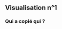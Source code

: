## Visualisation n°1
### Qui a copié qui ?

<div class="flourish-embed" data-src="visualisation/259562"></div><script src="https://public.flourish.studio/resources/embed.js"></script>
